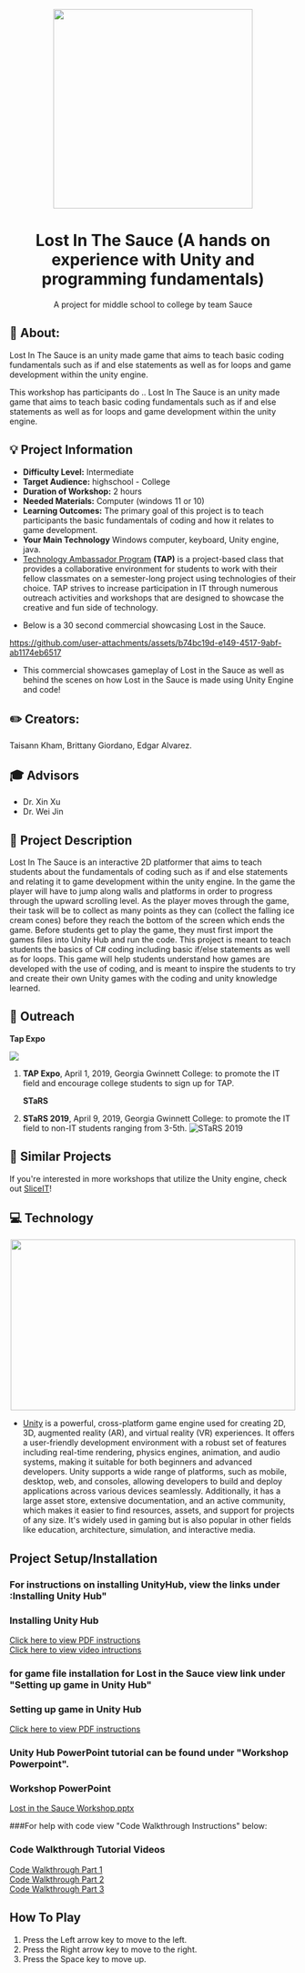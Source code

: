 <!-- height or width of logo may be adjusted -->
<!-- This section is where you will replace the link to your transparent logo, the title of your project, and the very short desciptor of your project -->
<!-- If you used Canva to make your icon and don't want to pay for a background remover, you can use the website https://www.remove.bg/ to do so -->
<p align="center">
 
  
<img src = "https://github.com/user-attachments/assets/32767d89-7eb6-4deb-9c14-c918696917e7" width="350"/>

  <h1 align="center">Lost In The Sauce (A hands on experience with Unity and programming fundamentals)</h1>
  <p align="center">A project for middle school to college by team Sauce </p>
</p>
<!-- the emojis are not set in stone! If you'd like you can remove them entirely or select your own from https://gist.github.com/rxaviers/7360908 you are welcome to -->

## :loudspeaker: About:
Lost In The Sauce is an unity made game that aims to teach basic coding fundamentals such as if and else statements as well as for loops and game development within the unity engine.
<!-- You can look at other TAP projects if you need a better idea of how to describe your workshops objectives -->

This workshop has participants do ..
Lost In The Sauce is an unity made game that aims to teach basic coding fundamentals such as if and else statements as well as for loops and game development within the unity engine. 

## :bulb: Project Information
* <b>Difficulty Level:</b> Intermediate
* <b>Target Audience:</b> highschool - College
* <b>Duration of Workshop:</b> 2 hours
* <b>Needed Materials:</b> Computer (windows 11 or 10)
* <b>Learning Outcomes:</b> The primary goal of this project is to teach participants the basic fundamentals of coding and how it relates to game development.
* <b>Your Main Technology</b> Windows computer, keyboard, Unity engine, java. 
* [Technology Ambassador Program](https://tapggc.org/) <b>(TAP)</b> is a project-based class that provides a collaborative environment for students to work with their fellow classmates on a semester-long project using technologies of their choice. TAP strives to increase participation in IT through numerous outreach activities and workshops that are designed to showcase the creative and fun side of technology.
<!-- Commercial Video stored in the Media folder will be linked here -->
* Below is a 30 second commercial showcasing Lost in the Sauce. 

https://github.com/user-attachments/assets/b74bc19d-e149-4517-9abf-ab1174eb6517

* This commercial showcases gameplay of Lost in the Sauce as well as behind the scenes on how Lost in the Sauce is made using Unity Engine and code!

<!-- videos can also be dragged and dropped into markdown files if you want them embedded -->

## :pencil2: Creators:

Taisann Kham,  Brittany Giordano, Edgar Alvarez.
<!-- replace with full names of your team members -->

## :mortar_board: Advisors
<!-- name of the two professors overseeing your TAP class -->
* Dr. Xin Xu
* Dr. Wei Jin


## :page_with_curl: Project Description
Lost In The Sauce is an interactive 2D platformer that aims to teach students about the fundamentals of coding such as if and else statements and relating it to game development within the unity engine. In the game the player will have to jump along walls and platforms in order to progress through the upward scrolling level. As the player moves through the game, their task will be to collect as many points as they can (collect the falling ice cream cones) before they reach the bottom of the screen which ends the game. Before students get to play the game, they must first import the games files into Unity Hub and run the code. This project is meant to teach students the basics of C# coding including basic if/else statements as well as for loops. This game will help students understand how games are developed with the use of coding, and is meant to inspire the students to try and create their own Unity games with the coding and unity knowledge learned.

## :open_hands: Outreach
<b>Tap Expo</b></p>
<img src= "https://github.com/user-attachments/assets/a72637dd-b094-4fbb-8ec3-a74587b4b3b3" /> </p>
1. <b>TAP Expo</b>, April 1, 2019, Georgia Gwinnett College: to promote the IT field and encourage college students to sign up for TAP. </p>
<b>STaRS</b> </p>

2. <b>STaRS 2019</b>, April 9, 2019, Georgia Gwinnett College: to promote the IT field to non-IT students ranging from 3-5th.
![STaRS 2019](https://github.com/user-attachments/assets/5035c5b9-34d4-4811-b865-c5bcfb008355)

## :mag_right: Similar Projects
If you're interested in more workshops that utilize the Unity engine, check out [SliceIT](https://github.com/TAP-GGC/SliceIT)!

## :computer: Technology
<!-- be sure to use the alt text feature in case anybody viewing your repo is using  screen reader! you want your workshop to be as accessible as possible -->
<p align="center">
  <img src = "https://github.com/user-attachments/assets/bde7f70e-f21c-4bf6-af02-81b6c79b2b9f" width="500" height="300"/>
</p>

* [Unity](https://unity.com/) is a powerful, cross-platform game engine used for creating 2D, 3D, augmented reality (AR), and virtual reality (VR) experiences. It offers a user-friendly development environment with a robust set of features including real-time rendering, physics engines, animation, and audio systems, making it suitable for both beginners and advanced developers. Unity supports a wide range of platforms, such as mobile, desktop, web, and consoles, allowing developers to build and deploy applications across various devices seamlessly. Additionally, it has a large asset store, extensive documentation, and an active community, which makes it easier to find resources, assets, and support for projects of any size. It's widely used in gaming but is also popular in other fields like education, architecture, simulation, and interactive media.

<p align="center">
</p>

## Project Setup/Installation 

### For instructions on installing UnityHub, view the links under :Installing Unity Hub"

### Installing Unity Hub
[Click here to view PDF instructions](https://github.com/user-attachments/files/17636777/Installing.Unity.Hub.pdf) <br>
[Click here to view video intructions](https://github.com/user-attachments/assets/00514202-8540-42b9-94b1-b793dbd76e12)

### for game file installation for Lost in the Sauce view link under "Setting up game in Unity Hub"

### Setting up game in Unity Hub 
[Click here to view PDF instructions](https://github.com/user-attachments/files/17842940/UnityHub.Game.Setup.2.pdf)

### Unity Hub PowerPoint tutorial can be found under "Workshop Powerpoint".

### Workshop PowerPoint
[Lost in the Sauce Workshop.pptx](https://github.com/user-attachments/files/19299783/Lost.in.the.Sauce.Workshop.pptx)

###For help with code view "Code Walkthrough Instructions" below:

### Code Walkthrough Tutorial Videos
[Code Walkthrough Part 1](https://github.com/user-attachments/assets/2191cd34-e03e-4fbe-95cb-1268dd4fd224) <br>
[Code Walkthrough Part 2](https://github.com/user-attachments/assets/ac774968-1aa5-441b-bcb7-2ed9f7e5ef8c) <br>
[Code Walkthrough Part 3](https://github.com/user-attachments/assets/c2e796e6-0749-4efc-b681-6d7e64458801)








## How To Play
1. Press the Left arrow key to move to the left.
2. Press the Right arrow key to move to the right.
3. Press the Space key to move up.
